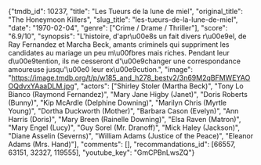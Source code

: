 {"tmdb_id": 10237, "title": "Les Tueurs de la lune de miel", "original_title": "The Honeymoon Killers", "slug_title": "les-tueurs-de-la-lune-de-miel", "date": "1970-02-04", "genre": ["Crime / Drame / Thriller"], "score": "6.9/10", "synopsis": "L'histoire, d'apr\u00e8s un fait divers r\u00e9el, de Ray Fernandez et Marcha Beck, amants criminels qui suppriment les candidates au mariage un peu m\u00fbres mais riches. Pendant leur d\u00e9tention, ils ne cesseront d'\u00e9changer une correspondance amoureuse jusqu'\u00e0 leur ex\u00e9cution.", "image": "https://image.tmdb.org/t/p/w185_and_h278_bestv2/3n69M2qBFMWEYAOOQdvxYAaaDLM.jpg", "actors": ["Shirley Stoler (Martha Beck)", "Tony Lo Bianco (Raymond Fernandez)", "Mary Jane Higby (Janet)", "Doris Roberts (Bunny)", "Kip McArdle (Delphine Downing)", "Marilyn Chris (Myrtle Young)", "Dortha Duckworth (Mother)", "Barbara Cason (Evelyn)", "Ann Harris (Doris)", "Mary Breen (Rainelle Downing)", "Elsa Raven (Matron)", "Mary Engel (Lucy)", "Guy Sorel (Mr. Dranoff)", "Mick Haley (Jackson)", "Diane Asselin (Severns)", "William Adams (Justice of the Peace)", "Eleanor Adams (Mrs. Hand)"], "comments": [], "recommandations_id": [66557, 63151, 32327, 119555], "youtube_key": "GmCPBnLwsZQ"}